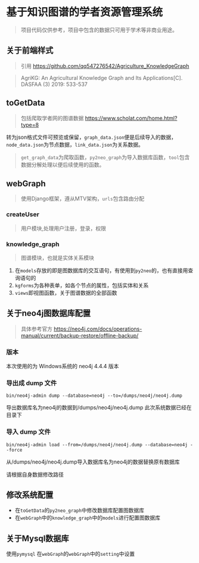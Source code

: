 <!--
 * @Author    : KoGe
 * @Date      : 2022-04-05 12:09:23
 * @Message   : 
-->
# 基于知识图谱的学者资源管理系统
> 项目代码仅供参考，项目中包含的数据只可用于学术等非商业用途。
## 关于前端样式
>引用
https://github.com/qq547276542/Agriculture_KnowledgeGraph

> 
> AgriKG: An Agricultural Knowledge Graph and Its Applications[C]. DASFAA (3) 2019: 533-537
## toGetData
> 包括爬取学者网的图谱数据
> https://www.scholat.com/home.html?type=8

转为json格式文件可预览或保留，``graph_data.json``便是后续导入的数据，``node_data.json``为节点数据，``link_data.json``为关系数据。
>``get_graph_data``为爬取函数，``py2neo_graph``为导入数据库函数，``tool``包含数据分解处理以便后续使用的函数。
## webGraph
> 使用Django框架，遵从MTV架构，``urls``包含路由分配
### createUser
>用户模块,处理用户注册，登录，权限
### knowledge_graph
>图谱模块，也就是实体关系模块
1. 在``models``存放的即是图数据库的交互语句，有使用到``py2neo``的，也有直接用查询语句的
2. ``kgforms``为各种表单，如各个节点的属性，包括实体和关系
3. ``views``即视图函数，关于图谱数据的全部函数
## 关于neo4j图数据库配置
> 具体参考官方
> https://neo4j.com/docs/operations-manual/current/backup-restore/offline-backup/

### 版本
本次使用的为 Windows系统的 neo4j 4.4.4 版本
### 导出成 dump 文件
```
bin/neo4j-admin dump --database=neo4j --to=/dumps/neo4j/neo4j.dump
```
导出数据库名为neo4j的数据到/dumps/neo4j/neo4j.dump
此次系统数据已经在目录下
### 导入 dump 文件
```
bin/neo4j-admin load --from=/dumps/neo4j/neo4j.dump --database=neo4j --force
```
从/dumps/neo4j/neo4j.dump导入数据库名为neo4j的数据替换原有数据库

请根据自身数据修改路径
## 修改系统配置
- 在``toGetData``的``py2neo_graph``中修改数据库配置图数据库
- 在``webGraph``中的``knowledge_graph``中的``models``进行配置图数据库
###
## 关于Mysql数据库
使用``pymysql``
在``webGraph``的``webGraph``中的``setting``中设置